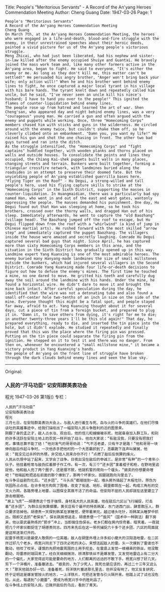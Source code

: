 Title: People's "Meritorious Servants" - A Record of the An'yang Heroes Commendation Meeting
Author: Cheng Guang
Date: 1947-03-26
Page: 1

    People's "Meritorious Servants"
    A Record of the An'yang Heroes Commendation Meeting
    Cheng Guang
    On March 7th, at the An'yang Heroes Commendation Meeting, the heroes who were engaged in a life-and-death, blood-and-fire struggle with the enemy, in their unrestrained speeches about their heroic deeds, painted a vivid picture for us of the An'yang people's victorious struggle.
    Meng Zhicai, who had just been liberated, had his nephew and sister-in-law killed after the enemy occupied Shuiye and Guantai. He bravely joined the mass work team and, like many other farmers active in the An'yang area, began to fight. He said to everyone, "It's either the enemy or me. As long as they don't kill me, this matter can't be settled!" He persuaded his angry brother, "Anger won't bring back your wife; only action will!" When he and his brother went behind enemy lines to fight, he once captured a major local tyrant in his village with his bare hands. The tyrant knelt down and repeatedly called him uncle, but he said, "I've never seen an uncle kill his niece's husband; I have to hand you over to the people!" This ignited the flames of counter-liquidation behind enemy lines.
    The people rose up from hatred and learned the art of war. Shen Cheng'san, who appeared day and night behind enemy lines, was a very "courageous" young man. He carried a gun and often argued with the enemy and puppets while working. Once, three "Homecoming Corps" members chased him with sticks and guns in the wilderness. He circled around with the enemy twice, but couldn't shake them off, so he cleverly climbed onto an embankment. "Damn you, you want my life!" He raised his gun and shot the one chasing in front. The other two bad guys turned and ran into the ditch.
    As the struggle intensified, the "Homecoming Corps" and "fight captains" huddled together, with wooden planks and thorns placed on walls and outside houses. To consolidate the points and lines they occupied, the Chiang Kai-shek puppets built walls in many places, changing streets and terrain. Bunkers were built together, forming a triangular crossfire network, with landmines buried along the roadsides in an attempt to preserve their doomed fate. But the unyielding people of An'yang established guerrilla bases here.
    "Flying Tiger on the Roof" - Hu Degui, a strong-willed and tall people's hero, used his flying capture skills to strike at the "Homecoming Corps" in the Sixth District, supporting the masses in counter-liquidation. In Huangmaidian, there was a particularly bad spy named Han, who went in and out of the east and west gates, wantonly oppressing the people. The masses demanded his punishment. One day, Hu Degui found out that Han was sleeping at home, so he took his brothers, crossed over the thorny walls, and dragged Han out of his sleep. Immediately afterwards, he went to capture the "old Baozhang" (village head). The Baozhang jumped off the roof to escape, but Hu Degui flipped down from the roof with a "whirlwind" (a kind of jump in Chinese martial arts). He rushed forward with the most skilled "arrow step" and immediately captured the puppet Baozhang. The villagers inside the house were amazed and secretly laughing. Comrade Hu Degui captured several bad guys that night. Since April, he has captured more than sixty Homecoming Corps members in this area, and the situation in the Sixth District has gradually opened up in this way.
    Landmine expert Yang Kuanxing is one of the most admirable heroes. The enemy buried many Hanyang-made landmines the size of small millstones outside the bunkers, which had injured several villagers in the Second District. Comrade Yang Kuanxing made four life-or-death decisions to figure out how to defuse the enemy's mines. The first time he touched a mine, no one dared to move. He gritted his teeth and carefully dug away the soil around the landmine with his hands. Under the mine, he found a horizontal wire. He didn't dare to move it and brought the mine back intact. After careful speculation during the day, he identified that the wire was not a detonating tube and also found a small off-center hole two-tenths of an inch in size on the side of the mine. Everyone thought this might be a fatal spot, and people stayed far away, afraid to act. Yang Kuanxing thought about it for several days, cut a piece of tin from a foreign bucket, and prepared to plug it in. "Damn it, to save others from dying, it's right for me to die; in another twenty-three years I'll be this old again!" That day, he prepared everything, ready to die, and inserted the tin piece into the hole, but it didn't explode. He studied it repeatedly and finally proved that this was the place where the firing pin was pressed. Putting on the tin piece could separate the firing pin from the ignition. He stepped on it to test it and there was no danger. From then on, whenever he encountered a "small millstone mine," it became a victory product in Yang Kuanxing's hands.
    The people of An'yang on the front line of struggle have broken through the dark clouds behind enemy lines and seen the blue sky.



<hr /> 

Original: 


### 人民的“汗马功臣”  记安阳群英表功会
程光
1947-03-26
第1版()
专栏：

    人民的“汗马功臣”
    记安阳群英表功会
    程光
    三月七日，在安阳群英表功大会上，与敌人进行着生与死、血与火的斗争的英雄们，在他们尽情谈吐的英雄事迹中，给我们描绘出了一幅安阳人民斗争胜利的活的图景来。
    刚翻了身的孟之才，敌人占水冶、观台后，他的侄儿和嫂嫂被杀死，他就奋身加入群工队，和别的许多活跃在安阳土地上的农民一样开始了战斗。他向大家说：“有敌没我，只要没有把我打死，事情总算不能了结！”他对发气的哥哥劝说：“气不活老婆，只有干才是路！”他和哥哥一块伸向敌后作起斗争时，一次他赤手把他村的一个大恶霸抓到了。恶霸跪下连声叫舅舅，他说：“我没见过杀妗的外甥，非交给人民来办你不行！”点燃了敌后反倒算的烽火。
    人民从仇恨中站了起来，又学会了战争。日夜出没在敌后的申诚三，是非常“有种”的一个青年小伙子。他挂着枪常与敌伪扛着脖子作工作。有一次，有三个“还乡团”拿着棍子和枪，在野地里追捉他，他和敌人兜了两个圈子，还是摆不脱，他就机警的爬向一个堰头，“娘卖的你想要命哩吧！”他端起枪把追在前面的那个揍到了，那两个坏家伙，拔腿就跑向沟里去了。
    在斗争日益剧烈化后，“还乡团”、“斗头兵”都缩拢到一起，墙头房外插起了木板圪针。蒋伪为巩固所占点线，在许多地方构筑了围墙，改变了街道、地形，碉堡都筑在一起，构成三角形的交叉火力网，各路旁埋上地雷，以图保全其救不活了的命运。但安阳不屈的人民却就在这里建立了游击根据地。
    “房上飞虎”——胡德贵这个性子强悍、身材高大的人民英雄，他在敌后六区以飞行捕捉，打击着“还乡团”，为群众反倒算撑腰。黄买店有个最坏的特务韩某，东门进西门出，肆意欺压人，群众要求惩掉他。胡德贵一天探到韩某在家睡觉，便带着弟兄，越过墙头圪针，将韩某从睡梦中抓出。随即又去抓“老保长”，保长跳房想逃走，胡德贵便一个“旋风”（国术中一种跳法）翻下房来，他以耍武最熟练的“箭步”冲上，当即擒住伪保长。老乡们都在房内惊奇着，暗笑着。一夜就把几个坏家伙都捉住了胡德贵同志。四月来先后在这一带共捕捉六十多个还乡团，六区的局面就是这样逐渐打开的。
    起雷手杨宽兴是最使人敬佩的一位英雄。敌人在碉堡外埋上许多如小磨大的汉阳造地雷，在二区炸过好几个老乡。杨宽兴同志下了四次必死的决心，来想法起敌人的雷。头一次摸到了雷谁也不敢动，他咬了咬牙，谨慎的先把地雷周围的土用手挖去，在雷底上发觉一根横串的铁丝，他没敢翻动，将雷原封端回来了。经白天细细揣测，辨清那铁丝不是爆发管，又发觉地雷边上有二分大的一个偏孔，大家觉得这可能是要命的地方，人们都离的远远的不敢下手。杨宽兴想了好几天，剪下一个洋桶片，准备塞进去。“娘卖的，为了少死人，我死也是应该的，再过二十三年又这么大！”那天他就办好一切，准备着死，将洋铁片塞进那孔里去，但并没有响了。他又反复研究，终于证明这是爆发管按火的地方，一上洋铁片，可把还发管与引火隔开来。他踏上试了试也没危险。从此，每遇到“小磨雷”、便成为杨宽兴手中的胜利品了。
    在斗争线上的安阳人民，已拨开敌后的乌云，看到了青天。
